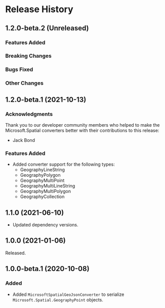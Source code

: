 # Release History

## 1.2.0-beta.2 (Unreleased)

### Features Added

### Breaking Changes

### Bugs Fixed

### Other Changes

## 1.2.0-beta.1 (2021-10-13)

### Acknowledgments

Thank you to our developer community members who helped to make the Microsoft.Spatial converters better with their contributions to this release:

- Jack Bond

### Features Added

- Added converter support for the following types:
  - GeographyLineString
  - GeographyPolygon
  - GeographyMultiPoint
  - GeographyMultiLineString
  - GeographyMultiPolygon
  - GeographyCollection

## 1.1.0 (2021-06-10)

- Updated dependency versions.

## 1.0.0 (2021-01-06)

Released.

## 1.0.0-beta.1 (2020-10-08)

### Added

- Added `MicrosoftSpatialGeoJsonConverter` to serialize `Microsoft.Spatial.GeographyPoint` objects.
